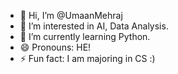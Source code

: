 - 👋 Hi, I’m @UmaanMehraj
- 👀 I’m interested in AI, Data Analysis.
- 🌱 I’m currently learning Python.
- 😄 Pronouns: HE!
- ⚡ Fun fact: I am majoring in CS :)

<!---
UmaanMehraj/UmaanMehraj is a ✨ special ✨ repository because its `README.md` (this file) appears on your GitHub profile.
You can click the Preview link to take a look at your changes.
--->
